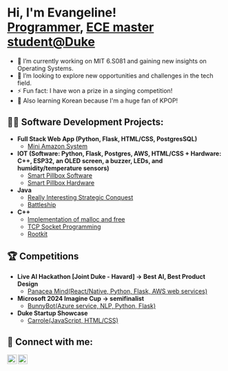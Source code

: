 <h1>Hi, I'm Evangeline! <br/><a href="https://github.com/OrangelineE">Programmer</a>, <a href="https://www.linkedin.com/in/jing-wang-34520628b/">ECE master student@Duke</a></h1>

- 🌱 I’m currently working on MIT 6.S081 and gaining new insights on Operating Systems.
- 🔭 I’m looking to explore new opportunities and challenges in the tech field.
- ⚡ Fun fact: I have won a prize in a singing competition!
- 🌟 Also learning Korean because I'm a huge fan of KPOP!

<h2>👩‍💻 Software Development Projects:</h2>

- <b>Full Stack Web App (Python, Flask, HTML/CSS, PostgresSQL)</b>
  - [Mini Amazon System](https://gitlab.oit.duke.edu/zy161/mini-amazon-skeleton)
- <b>IOT (Software: Python, Flask, Postgres, AWS, HTML/CSS + Hardware: C++, ESP32, an OLED screen, a buzzer, LEDs, and humidity/temperature sensors)</b>
  - [Smart Pillbox Software](https://github.com/OrangelineE/ECE590) 
  - [Smart Pillbox Hardware](https://github.com/Oliverz1206/Smart-Pillbox-Porject) 
- <b>Java</b>
  - [Really Interesting Strategic Conquest](https://github.com/OrangelineE/Risc-Game)
  - [Battleship](https://github.com/OrangelineE/Battleship)
- <b>C++</b>
  - [Implementation of malloc and free](https://github.com/OrangelineE/Implementation-of-malloc-and-free)
  - [TCP Socket Programming](https://github.com/OrangelineE/Hot-Potato)
  - [Rootkit](https://github.com/OrangelineE/Rootkit)


<h2>🏆 Competitions</h2>

- <b>Live AI Hackathon [Joint Duke - Havard] -> Best AI, Best Product Design</b>
  - [Panacea Mind(React/Native, Python, Flask, AWS web services)](https://devpost.com/software/panacea-mind)
- <b>Microsoft 2024 Imagine Cup -> semifinalist</b>
  - [BunnyBot(Azure service, NLP, Python, Flask)](https://github.com/OrangelineE/Azure-app)
- <b>Duke Startup Showcase</b>
  - [Carrole(JavaScript, HTML/CSS)](https://orangelinee.github.io/CarRole/)

<h2> 🤳 Connect with me:</h2>

[<img align="left" alt="JoshMadakor | YouTube" width="22px" src="https://cdn.jsdelivr.net/npm/simple-icons@v3/icons/youtube.svg" />][youtube]
[<img align="left" alt="JoshMadakor | LinkedIn" width="22px" src="https://cdn.jsdelivr.net/npm/simple-icons@v3/icons/linkedin.svg" />][linkedin]


<!-- [twitter]: https://twitter.com/joshmadakor -->
[youtube]: https://www.youtube.com/channel/UCh4yg6MHZ0UAK4ttx-E5vdQ
<!-- [instagram]: https://www.instagram.com/joshmadakor/ -->
[linkedin]: https://www.linkedin.com/in/jing-wang-34520628b/

<!--
**OrangelineE/OrangelineE** is a ✨ _special_ ✨ repository because its `README.md` (this file) appears on your GitHub profile.

Here are some ideas to get you started:

- 🔭 I’m currently working on ...
- 🌱 I’m currently learning ...
- 👯 I’m looking to collaborate on ...
- 🤔 I’m looking for help with ...
- 💬 Ask me about ...
- 📫 How to reach me: ...
- 😄 Pronouns: ...
- ⚡ Fun fact: ...
-->
